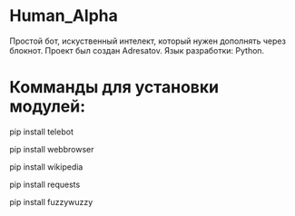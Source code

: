 # Human_Alpha
Простой бот, искуственный интелект, который нужен дополнять через блокнот. Проект был создан Adresatov. Язык разработки: Python.
# Комманды для установки модулей:
pip install telebot

pip install webbrowser

pip install wikipedia

pip install requests

pip install fuzzywuzzy
